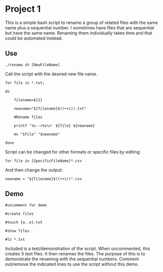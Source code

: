 # Project 1
This is a simple bash script to rename a group of related files with the same name plus a sequential number. I sometimes have files that are sequential but have the same name. Renaming them individually takes time and that could be automated instead.
## Use
```
./rename.sh [NewFileName]
```
Call the script with the desired new file name.
```
for file in *.txt;

do

    filename=${1}

    newname="${filename}$((++i)).txt"

    #Rename files

    printf '%s-->%s\n' ${file} ${newname}

    mv "$file" "$newname"

done
```
Script can be changed for other formats or specific files by editing:
```
for file in [SpecificFileName]*.csv
```
And then change the output:
```
newname = "${filename}$((++i))".csv
```
## Demo
```
#uncomment for demo

#create files

#touch {a..e}.txt

#show files

#ls *.txt
```
Included is a test/demonstration of the script. When uncommented, this creates 5 text files. It then renames the files. The purpose of this is to demonstrate the renaming with the sequential numbers. Comment out/remove the indicated lines to use the script without this demo.